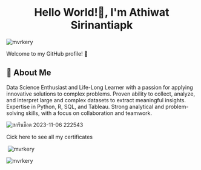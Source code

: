 <h1 align="center"> Hello World!👋, I'm Athiwat Sirinantiapk</h1>
<p align="left"> <img src="https://komarev.com/ghpvc/?username=mvrkery&label=Profile%20views&color=0e75b6&style=flat" alt="mvrkery" /> </p>


Welcome to my GitHub profile! 🎉

## 🚀 About Me

Data Science Enthusiast and Life-Long Learner with a passion for applying innovative solutions to complex problems. Proven ability to collect, analyze, and interpret large and complex datasets to extract meaningful insights. Expertise in Python, R, SQL, and Tableau. Strong analytical and problem-solving skills, with a focus on collaboration and teamwork.

![สกรีนช็อต 2023-11-06 222543](https://github.com/Mvrkery/Mvrkery/assets/138161362/cadd023c-01d7-4dae-81f8-02029ba00c74)

Cick here to see all my certificates

<p>&nbsp;<img align="center" src="https://github-readme-stats.vercel.app/api?username=mvrkery&show_icons=true&locale=en" alt="mvrkery" /></p>

<p><img align="center" src="https://github-readme-streak-stats.herokuapp.com/?user=mvrkery&" alt="mvrkery" /></p>
